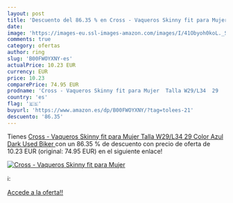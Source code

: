```yaml
---
layout: post
title: 'Descuento del 86.35 % en Cross - Vaqueros Skinny fit para Mujer  '
date: 
image: 'https://images-eu.ssl-images-amazon.com/images/I/41Obyoh0koL._SL200_.jpg'
comments: true
category: ofertas
author: ring
slug: 'B00FWOYXNY-es'
actualPrice: 10.23 EUR
currency: EUR
price: 10.23
comparePrice: 74.95 EUR
prodname: 'Cross - Vaqueros Skinny fit para Mujer  Talla W29/L34  29   Color Azul  Dark Used Biker '
country: 'es'
flag: '🇪🇸'
buyurl: 'https://www.amazon.es/dp/B00FWOYXNY/?tag=tolees-21'
descuento: '86.35'
---
```


Tienes [Cross - Vaqueros Skinny fit para Mujer  Talla W29/L34  29   Color Azul  Dark Used Biker ](https://www.amazon.es/dp/B00FWOYXNY/?tag=tolees-21) con un 86.35 % de descuento con precio de oferta de 10.23 EUR (original: 74.95 EUR) en el siguiente enlace!

[![Cross - Vaqueros Skinny fit para Mujer  ](https://images-eu.ssl-images-amazon.com/images/I/41Obyoh0koL._SL200_.jpg)](https://www.amazon.es/dp/B00FWOYXNY/?tag=tolees-21)

ℹ️:


[Accede a la oferta!!](https://www.amazon.es/dp/B00FWOYXNY/?tag=tolees-21)
